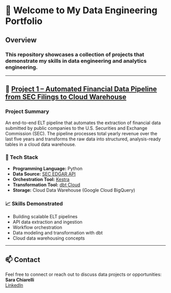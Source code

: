 # 👋 Welcome to My Data Engineering Portfolio

##  Overview
### This repository showcases a collection of projects that demonstrate my skills in **data engineering** and **analytics engineering**. 
---

## :scroll: [Project 1 – Automated Financial Data Pipeline from SEC Filings to Cloud Warehouse](https://github.com/ChiarelliS/Portfolio/tree/main/Project1)

### Project Summary
An end-to-end ELT pipeline that automates the extraction of financial data submitted by public companies to the U.S. Securities and Exchange Commission (SEC). The pipeline processes total yearly revenue over the last five years and transforms the raw data into structured, analysis-ready tables in a cloud data warehouse.

### 🔧 Tech Stack
- **Programming Language:** Python  
- **Data Source:** [SEC EDGAR API](https://www.sec.gov/search-filings/edgar-application-programming-interfaces)  
- **Orchestration Tool:** [Kestra](https://kestra.io/)  
- **Transformation Tool:** [dbt Cloud](https://www.getdbt.com/)  
- **Storage:** Cloud Data Warehouse (Google Cloud BigQuery)

### 📈 Skills Demonstrated
- Building scalable ELT pipelines  
- API data extraction and ingestion  
- Workflow orchestration  
- Data modeling and transformation with dbt  
- Cloud data warehousing concepts

---

## 📫 Contact  
Feel free to connect or reach out to discuss data projects or opportunities:  
**Sara Chiarelli**  
[LinkedIn](www.linkedin.com/in/sara-chiarelli-397167276)  


